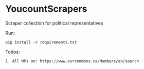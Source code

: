 # YoucountScrapers
Scraper collection for political representatives

Run:

```
pip install -r requirements.txt
```


Todos:
```
1. All MPs on: https://www.ourcommons.ca/Members/en/search
```
